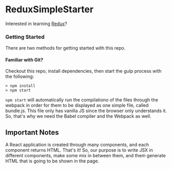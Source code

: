# ReduxSimpleStarter

Interested in learning [Redux](https://www.udemy.com/react-redux/)?

### Getting Started

There are two methods for getting started with this repo.

#### Familiar with Git?
Checkout this repo, install dependencies, then start the gulp process with the following:

```
> npm install
> npm start
```

`npm start` will automatically run the compilationo of the files through the webpack in order for them to be displayed as one simple file, called bundle.js. This file only has vanilla JS since the browser only understands it. So, that's why we need the Babel compiler and the Webpack as well.

## Important Notes

A React application is created through many components, and each component returns HTML. That's it!
So, our purpose is to write JSX in different components, make some mix in between them, and them generate
HTML that is going to be shown in the page.
